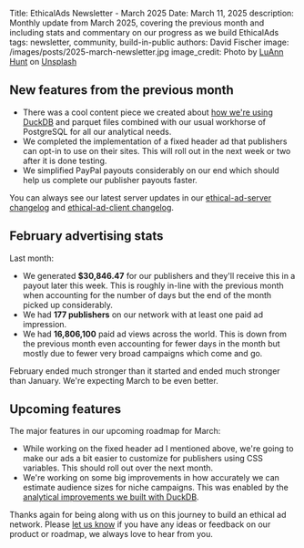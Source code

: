 Title: EthicalAds Newsletter - March 2025
Date: March 11, 2025
description: Monthly update from March 2025, covering the previous month and including stats and commentary on our progress as we build EthicalAds
tags: newsletter, community, build-in-public
authors: David Fischer
image: /images/posts/2025-march-newsletter.jpg
image_credit: <span>Photo by <a href="https://unsplash.com/@luannhunt180?utm_content=creditCopyText&utm_medium=referral&utm_source=unsplash">LuAnn Hunt</a> on <a href="https://unsplash.com/photos/seven-cherry-blossom-trees-under-blue-sky-cnfytRR0uEQ?utm_content=creditCopyText&utm_medium=referral&utm_source=unsplash">Unsplash</a></span>


## New features from the previous month

* There was a cool content piece we created about [how we're using DuckDB]({filename}../posts/2025-duckdb-pair-with-postgres.md)
  and parquet files combined with our usual workhorse of PostgreSQL for all our analytical needs.
* We completed the implementation of a fixed header ad that publishers can opt-in to use on their sites.
  This will roll out in the next week or two after it is done testing.
* We simplified PayPal payouts considerably on our end which should help us complete our publisher payouts faster.



You can always see our latest server updates in our
[ethical-ad-server changelog](https://ethical-ad-server.readthedocs.io/en/latest/developer/changelog.html)
and [ethical-ad-client changelog](https://ethical-ad-client.readthedocs.io/en/latest/changelog.html).


## February advertising stats

[comment]: https://server.ethicalads.io/publisher/all/report/?start_date=2025-02-01&end_date=2025-02-28

Last month:

* We generated **$30,846.47** for our publishers and they'll receive this in a payout later this week. This is roughly in-line with the previous month when accounting for the number of days but the end of the month picked up considerably.
* We had **177 publishers** on our network with at least one paid ad impression.
* We had **16,806,100** paid ad views across the world. This is down from the previous month even accounting for fewer days in the month but mostly due to fewer very broad campaigns which come and go.

February ended much stronger than it started and ended much stronger than January. We're expecting March to be even better.


## Upcoming features

The major features in our upcoming roadmap for March:

* While working on the fixed header ad I mentioned above,
  we're going to make our ads a bit easier to customize for publishers using CSS variables.
  This should roll out over the next month.
* We're working on some big improvements in how accurately we can estimate audience sizes for niche campaigns.
  This was enabled by the [analytical improvements we built with DuckDB]({filename}../posts/2025-duckdb-pair-with-postgres.md).



Thanks again for being along with us on this journey to build an ethical ad network.
Please [let us know]({filename}../pages/contact.md) if you have any ideas or feedback on our product or roadmap,
we always love to hear from you.
